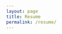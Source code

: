 ```yaml
---
layout: page
title: Resume
permalink: /resume/
---
```


<object data="{{ site.url }}{{ site.baseurl }}/_pdfs/CV_Aidana.pdf" width="1000" height="1000" type="application/pdf"></object>

